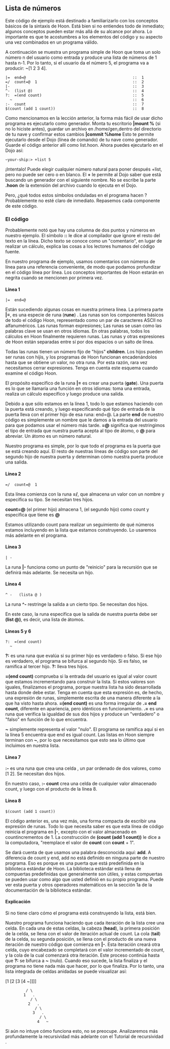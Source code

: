 ## Lista de números
Este código de ejemplo está destinado a familiarizarlo con los conceptos básicos de la sintaxis de Hoon. Está bien si no entiendes todo de inmediato; algunos conceptos pueden estar más allá de su alcance por ahora. Lo importante es que te acostumbres a los elementos del código y su aspecto una vez combinados en un programa válido.

A continuación se muestra un programa simple de Hoon que toma un solo número n del usuario como entrada y produce una lista de números de 1 hasta n-1. Por lo tanto, si el usuario da el número 5, el programa va a producir: ~[1 2 3 4].
~~~
|=  end=@                                               ::  1
=/  count=@  1                                          ::  2
|-                                                      ::  3
^-  (list @)                                            ::  4
?:  =(end count)                                        ::  5
  ~                                                     ::  6
:-  count                                               ::  7
$(count (add 1 count))                                  ::  8
~~~
Como mencionamos en la lección anterior, la forma más fácil de usar dicho programa es ejecutarlo como generador. Monta tu escritorio **|mount %** (si no lo hiciste antes), guardar un archivo en /home/gen,dentro del directorio de tu nave y confirmar estos cambios **|commit %home** Esto te permite ejecutarlo desde el Dojo (línea de comando) de tu nave como generador. Guarde el código anterior allí como list.hoon. Ahora puedes ejecutarlo en el Dojo así:
~~~
~your-ship:> +list 5
~~~

¡Intentalo! Puede elegir cualquier número natural para poner después +list, pero no puede ser cero o en blanco. El **+** le permite al Dojo saber que está buscando un generador con el siguiente nombre. No se escribe la parte **.hoon** de la extensión del archivo cuando lo ejecuta en el Dojo.

Pero, ¿qué todos estos símbolos onduladas en el programa hacen ? Probablemente no esté claro de inmediato. Repasemos cada componente de este código.

### El código
Probablemente notó que hay una columna de dos puntos y números en nuestro ejemplo. El símbolo **::**  le dice al compilador que ignore el resto del texto en la línea. Dicho texto se conoce como un "comentario", en lugar de realizar un cálculo, explica las cosas a los lectores humanos del código fuente.

En nuestro programa de ejemplo, usamos comentarios con números de línea para una referencia conveniente, de modo que podamos profundizar en el código línea por línea. Los conceptos importantes de Hoon estarán en negrita cuando se mencionen por primera vez.

#### Línea 1
~~~
|=  end=@
~~~
Están sucediendo algunas cosas en nuestra primera línea. La primera parte **|=**, es una especie de runa (**rune**) . Las runas son los componentes básicos de todo el código Hoon, representado como un par de caracteres ASCII no alfanuméricos. Las runas forman expresiones; Las runas se usan como las palabras clave se usan en otros idiomas. En otras palabras, todos los cálculos en Hoon finalmente requieren runas. Las runas y otras expresiones de Hoon están separadas entre sí por dos espacios o un salto de línea.

Todas las runas tienen un número fijo de "hijos" **children**. Los hijos pueden ser runas con hijis, y los programas de Hoon funcionan encadenándolos hasta que se obtiene un valor, no otra runa. Por esta razón, rara vez necesitamos cerrar expresiones. Tenga en cuenta este esquema cuando examine el código Hoon.

El propósito específico de la runa **|=** es crear una puerta (**gate**). Una puerta es lo que se llamaría una función en otros idiomas: toma una entrada, realiza un cálculo específico y luego produce una salida.

Debido a que sólo estamos en la línea 1, todo lo que estamos haciendo con la puerta está creando, y luego especificando qué tipo de entrada de la puerta lleva con el primer hijo de esa runa: end=@. La parte **end** de nuestro código es simplemente un nombre que le damos a la entrada del usuario para que podamos usar el número más tarde. **=@** significa que restringimos el tipo de entrada que nuestra puerta acepta al tipo de átomo, o **@** para abreviar. Un átomo es un número natural.

Nuestro programa es simple, por lo que todo el programa es la puerta que se está creando aquí. El resto de nuestras líneas de código son parte del segundo hijo de nuestra puerta y determinan cómo nuestra puerta produce una salida.

#### Línea 2
~~~
=/  count=@  1
~~~
Esta línea comienza con la runa **=/**, que almacena un valor con un nombre y especifica su tipo. Se necesitan tres hijos.

**count=@** (el primer hijo) almacena 1, (el segundo hijo) como count y  especifica que tiene es **@**

Estamos utilizando count para realizar un seguimiento de qué números estamos incluyendo en la lista que estamos construyendo. Lo usaremos más adelante en el programa.

#### Línea 3
~~~
| -
~~~
La runa **|-** funciona como un punto de "reinicio" para la recursión que se definirá más adelante. Se necesita un hijo.

#### Línea 4
~~~
^ -   (lista @ )
~~~
La runa **^-** restringe la salida a un cierto tipo. Se necesitan dos hijos.

En este caso, la runa especifica que la salida de nuestra puerta debe ser **(list @)**, es decir, una lista de átomos.

#### Lineas 5 y 6
~~~
?:  =(end count)
  ~
~~~
**?:** es una runa que evalúa si su primer hijo es verdadero o falso. Si ese hijo es verdadero, el programa se bifurca al segundo hijo. Si es falso, se ramifica al tercer hijo. **?:** lleva tres hijos.

**=(end count)** comprueba si la entrada del usuario es igual al valor count que estamos incrementando para construir la lista. Si estos valores son iguales, finalizamos el programa, porque nuestra lista ha sido desarrollada hasta donde debe estar. Tenga en cuenta que esta expresión es, de hecho, una expresión de runas, simplemente escrita de una manera diferente a la que ha visto hasta ahora. **=(end count)** es una forma irregular de **.=  end  count**, diferente en apariencia, pero idénticos en funcionamiento. **.=** es una runa que verifica la igualdad de sus dos hijos y produce un "verdadero" o "falso" en función de lo que encuentra.

**~** simplemente representa el valor "nulo". El programa se ramifica aquí si en la línea 5 encuentra que end es igual count. Las listas en Hoon siempre terminan con **~**, por lo que necesitamos que esto sea lo último que incluimos en nuestra lista.

#### Línea 7
**:-** es una runa que crea una celda , un par ordenado de dos valores, como [1 2]. Se necesitan dos hijos.

En nuestro caso, **:-  count** crea una celda de cualquier valor almacenado count, y luego con el producto de la línea 8.

#### Línea 8
~~~
$(count (add 1 count))
~~~
El código anterior es, una vez más, una forma compacta de escribir una expresión de runas. Todo lo que necesita saber es que esta línea de código reinicia el programa en **|-**, excepto con el valor almacenado en countincrementos de 1. La construcción de **(count (add 1 count))** le dice a la computadora, "reemplace el valor de **count** con **count** + 1".

Se dará cuenta de que usamos una palabra desconocida aquí: **add**. A diferencia de count y end, add no está definido en ninguna parte de nuestro programa. Eso es porque es una puerta que está predefinida en la biblioteca estándar de Hoon. La biblioteca estándar está llena de compuertas predefinidas que generalmente son útiles, y estas compuertas se pueden usar como algo que usted definió en su propio programa. Puede ver esta puerta y otros operadores matemáticos en la sección 1a de la documentación de la biblioteca estándar.

#### Explicación
Si no tiene claro cómo el programa está construyendo la lista, está bien.

Nuestro programa funciona haciendo que cada iteración de la lista cree una celda. En cada una de estas celdas, la cabeza (**head**), la primera posición de la celda, se llena con el valor de iteración actual de count. La cola (**tail**) de la celda, su segunda posición, se llena con el producto de una nueva iteración de nuestro código que comienza en **|-**. Esta iteración creará otra celda, cuyo encabezado se completará con el valor incrementado de count, y la cola de la cual comenzará otra iteración. Este proceso continúa hasta que **?:** se bifurca a **~** (nulo). Cuando eso sucede, la lista finaliza y el programa no tiene nada más que hacer, por lo que finaliza. Por lo tanto, una lista integrada de celdas anidadas se puede visualizar así:

   [1 [2 [3 [4 ~]]]]

~~~
         / \
        1   .
           / \
          2   .
             / \
            3   .
               / \
              4   ~
~~~
Si aún no intuye cómo funciona esto, no se preocupe. Analizaremos más profundamente la recursividad más adelante con el Tutorial de recursividad .